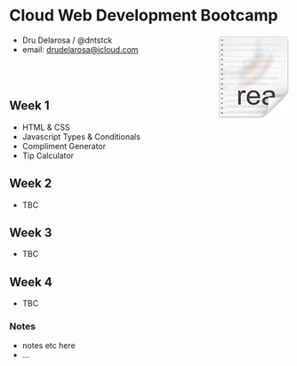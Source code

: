 # Cloud Web Development Bootcamp

<img src="icon.png" align="right"/>

- Dru Delarosa / @dntstck
- email: drudelarosa@icloud.com
<br><br><br><br>

## Week 1
- HTML & CSS
- Javascript Types & Conditionals
- Compliment Generator
- Tip Calculator

## Week 2
- TBC

## Week 3
- TBC

## Week 4
- TBC


### Notes

- notes etc here
- ...
